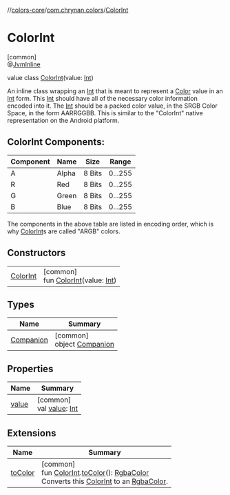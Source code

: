 //[colors-core](../../../index.md)/[com.chrynan.colors](../index.md)/[ColorInt](index.md)

# ColorInt

[common]\
@[JvmInline](https://kotlinlang.org/api/latest/jvm/stdlib/kotlin.jvm/-jvm-inline/index.html)

value class [ColorInt](index.md)(value: [Int](https://kotlinlang.org/api/latest/jvm/stdlib/kotlin/-int/index.html))

An inline class wrapping an [Int](https://kotlinlang.org/api/latest/jvm/stdlib/kotlin/-int/index.html) that is meant to represent a [Color](../-color/index.md) value in an [Int](https://kotlinlang.org/api/latest/jvm/stdlib/kotlin/-int/index.html) form. This [Int](https://kotlinlang.org/api/latest/jvm/stdlib/kotlin/-int/index.html) should have all of the necessary color information encoded into it. The [Int](https://kotlinlang.org/api/latest/jvm/stdlib/kotlin/-int/index.html) should be a packed color value, in the SRGB Color Space, in the form AARRGGBB. This is similar to the "ColorInt" native representation on the Android platform.

##  ColorInt Components:

| Component | Name | Size | Range |
|---|---|---|---|
| A | Alpha | 8 Bits | 0...255 |
| R | Red | 8 Bits | 0...255 |
| G | Green | 8 Bits | 0...255 |
| B | Blue | 8 Bits | 0...255 |

The components in the above table are listed in encoding order, which is why [ColorInt](index.md)s are called "ARGB" colors.

## Constructors

| | |
|---|---|
| [ColorInt](-color-int.md) | [common]<br>fun [ColorInt](-color-int.md)(value: [Int](https://kotlinlang.org/api/latest/jvm/stdlib/kotlin/-int/index.html)) |

## Types

| Name | Summary |
|---|---|
| [Companion](-companion/index.md) | [common]<br>object [Companion](-companion/index.md) |

## Properties

| Name | Summary |
|---|---|
| [value](value.md) | [common]<br>val [value](value.md): [Int](https://kotlinlang.org/api/latest/jvm/stdlib/kotlin/-int/index.html) |

## Extensions

| Name | Summary |
|---|---|
| [toColor](../to-color.md) | [common]<br>fun [ColorInt](index.md).[toColor](../to-color.md)(): [RgbaColor](../-rgba-color/index.md)<br>Converts this [ColorInt](index.md) to an [RgbaColor](../-rgba-color/index.md). |
